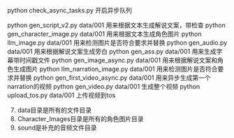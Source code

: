 python check_async_tasks.py 开启异步队列



python gen_script_v2.py data/001 用来根据文本生成解说文案，带检查
python gen_character_image.py data/001 用来根据文本生成角色图片
python llm_image.py data/001 用来检测图片是否符合要求并替换
python gen_audio.py data/001 用来根据解说文案生成旁白
python gen_ass.py data/001 用来生成字幕带时间戳文件
python gen_image_async.py data/001 用来根据解说文案和角色生成图片
python llm_narration_image.py data/001 用来检测图片是否符合要求并替换
python gen_first_video_async.py data/001 用来异步生成第一个narration的视频
python gen_video.py data/001 生成整个视频
python upload_tos.py data/001 上传视频到tos


7. data目录是所有的文件目录
8. Character_Images目录是所有的角色图片目录
9. sound是补充的音频文件目录